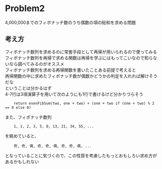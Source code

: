 # Problem2
4,000,000までのフィボナッチ数のうち偶数の項の総和を求める問題

## 考え方 ## 
フィボナッチ数列を求めるのに常套手段として再帰が用いられるので使ってみる  
フィボナッチ数列を再帰で求める関数は再帰を学ぶにはもってこいなので知らないなら調べてみるのがオススメ  
フィボナッチ数列を求める再帰関数を書いたことある前提で考えると  
再帰関数の中に求めたフィボナッチ数が偶数かどうかの判定を入れれば解けそうだな  
ということは分かるはず  
4-7行は3項演算子を用いて次のようにも1行で書けるけど分かりづらそう  
```py:Problem2
	return evenFibSum(two, one + two) + (one + two if (one + two) % 2 == 0 else 0)  
```
また、フィボナッチ数列
```Fib
	1, 1, 2, 3, 5, 8, 13, 21, 34, 55, ...  
```
を眺めていると、  
```Fib
	奇, 奇, 偶, 奇, 奇, 偶, 奇, 奇, 偶, ...  
```
となっていることに気づくので、この性質を考慮したもっとおもしろい求め方があるかもしれない